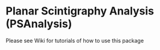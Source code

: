 # Planar Scintigraphy Analysis (PSAnalysis)
Please see Wiki for tutorials of how to use this package
